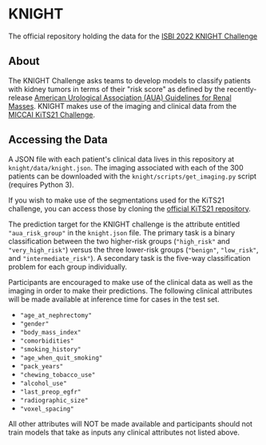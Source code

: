 # KNIGHT

The official repository holding the data for the [ISBI 2022 KNIGHT Challenge](https://research.ibm.com/haifa/Workshops/KNIGHT/)

## About

The KNIGHT Challenge asks teams to develop models to classify patients with kidney tumors in terms of their "risk score" as defined by the recently-release [American Urological Association (AUA) Guidelines for Renal Masses](https://www.auanet.org/guidelines/guidelines/renal-mass-and-localized-renal-cancer-evaluation-management-and-follow-up). KNIGHT makes use of the imaging and clinical data from the [MICCAI KiTS21 Challenge](https://kits21.kits-challenge.org/).

## Accessing the Data

A JSON file with each patient's clinical data lives in this repository at `knight/data/knight.json`. The imaging associated with each of the 300 patients can be downloaded with the `knight/scripts/get_imaging.py` script (requires Python 3).

If you wish to make use of the segmentations used for the KiTS21 challenge, you can access those by cloning the [official KiTS21 repository](https://github.com/neheller/kits21).

The prediction target for the KNIGHT challenge is the attribute entitled `"aua_risk_group"` in the `knight.json` file. The primary task is a binary classification between the two higher-risk groups (`"high_risk"` and `"very_high_risk"`) versus the three lower-risk groups (`"benign"`, `"low_risk"`, and `"intermediate_risk"`). A secondary task is the five-way classification problem for each group individually.

Participants are encouraged to make use of the clinical data as well as the imaging in order to make their predictions. The following clinical attributes will be made available at inference time for cases in the test set.

- `"age_at_nephrectomy"`
- `"gender"`
- `"body_mass_index"`
- `"comorbidities"`
- `"smoking_history"`
- `"age_when_quit_smoking"`
- `"pack_years"`
- `"chewing_tobacco_use"`
- `"alcohol_use"`
- `"last_preop_egfr"`
- `"radiographic_size"`
- `"voxel_spacing"`

All other attributes will NOT be made available and participants should not train models that take as inputs any clinical attributes not listed above.
